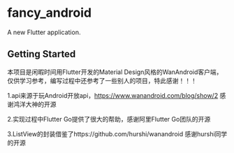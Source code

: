 # fancy_android

A new Flutter application.

## Getting Started

本项目是闲暇时间用Flutter开发的Material Design风格的WanAndroid客户端，仅供学习参考，编写过程中还参考了一些别人的项目，特此感谢！！！

1.api来源于玩Android开放api，https://www.wanandroid.com/blog/show/2  感谢鸿洋大神的开源

2.实现过程中Flutter Go提供了很大的帮助，感谢阿里Flutter Go团队的开源

3.ListView的封装借鉴了https://github.com/hurshi/wanandroid 感谢hurshi同学的开源
